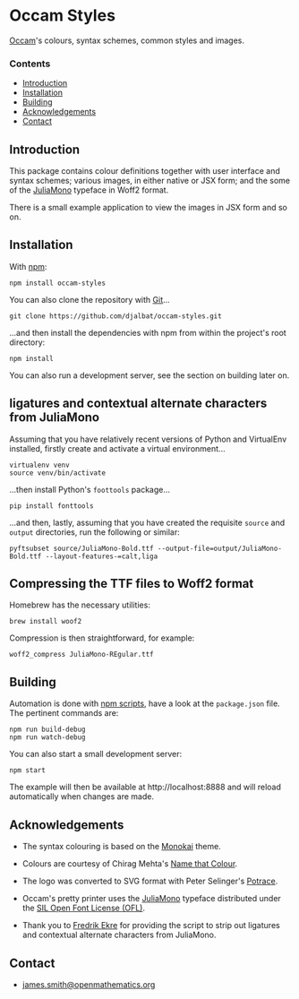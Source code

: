 # Occam Styles

[Occam](https://github.com/djalbat/occam)'s colours, syntax schemes, common styles and images.

### Contents

- [Introduction](#introduction)
- [Installation](#installation)
- [Building](#building)
- [Acknowledgements](#acknowledgements)
- [Contact](#contact)

## Introduction

This package contains colour definitions together with user interface and syntax schemes; various images, in either native or JSX form; and the some of the [JuliaMono](https://juliamono.netlify.app/) typeface in Woff2 format.

There is a small example application to view the images in JSX form and so on.

## Installation

With [npm](https://www.npmjs.com/):

    npm install occam-styles

You can also clone the repository with [Git](https://git-scm.com/)...

    git clone https://github.com/djalbat/occam-styles.git

...and then install the dependencies with npm from within the project's root directory:

    npm install

You can also run a development server, see the section on building later on.

## ligatures and contextual alternate characters from JuliaMono

Assuming that you have relatively recent versions of Python and VirtualEnv installed, firstly create and activate a virtual environment...

```
virtualenv venv
source venv/bin/activate
```

...then install Python's `foottools` package...

```
pip install fonttools
```

...and then, lastly, assuming that you have created the requisite `source` and `output` directories, run the following or similar:

```
pyftsubset source/JuliaMono-Bold.ttf --output-file=output/JuliaMono-Bold.ttf --layout-features-=calt,liga
```

## Compressing the TTF files to Woff2 format

Homebrew has the necessary utilities:

```
brew install woof2
```

Compression is then straightforward, for example:

```
woff2_compress JuliaMono-REgular.ttf
```



## Building

Automation is done with [npm scripts](https://docs.npmjs.com/misc/scripts), have a look at the `package.json` file. The pertinent commands are:

    npm run build-debug
    npm run watch-debug

You can also start a small development server:

    npm start

The example will then be available at http://localhost:8888 and will reload automatically when changes are made.

## Acknowledgements

* The syntax colouring is based on the [Monokai](http://www.monokai.nl/blog/wp-content/asdev/Monokai.tmTheme) theme.

* Colours are courtesy of Chirag Mehta's [Name that Colour](http://chir.ag/projects/name-that-color/).

* The logo was converted to SVG format with Peter Selinger's [Potrace](http://potrace.sourceforge.net/).

* Occam's pretty printer uses the [JuliaMono](https://juliamono.netlify.app/) typeface distributed under the [SIL Open Font License (OFL)](https://scripts.sil.org/cms/scripts/page.php?site_id=nrsi&id=ofl).

* Thank you to [Fredrik Ekre](https://fredrikekre.se/) for providing the script to strip out ligatures and contextual alternate characters from JuliaMono.

## Contact

* james.smith@openmathematics.org
